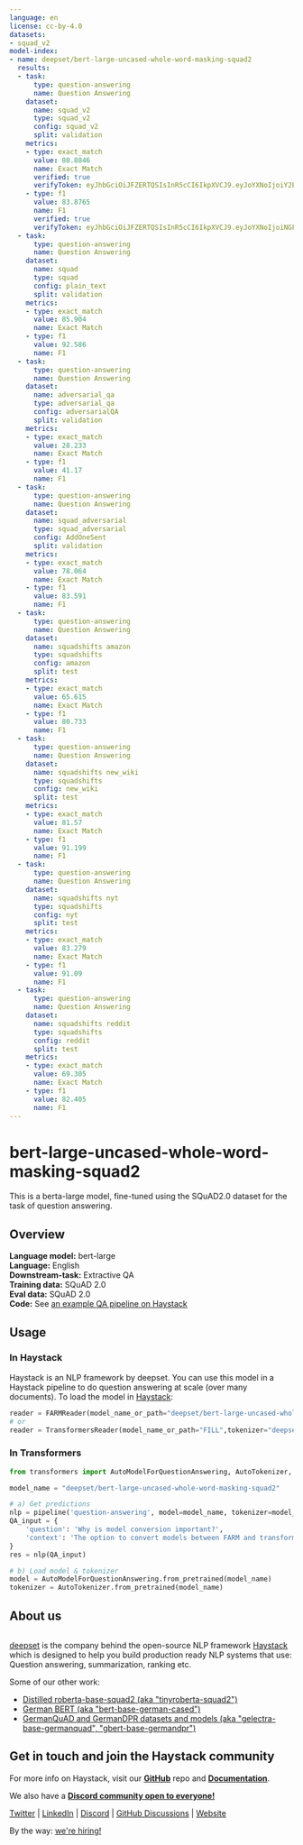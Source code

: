 ```yaml
---
language: en
license: cc-by-4.0
datasets:
- squad_v2
model-index:
- name: deepset/bert-large-uncased-whole-word-masking-squad2
  results:
  - task:
      type: question-answering
      name: Question Answering
    dataset:
      name: squad_v2
      type: squad_v2
      config: squad_v2
      split: validation
    metrics:
    - type: exact_match
      value: 80.8846
      name: Exact Match
      verified: true
      verifyToken: eyJhbGciOiJFZERTQSIsInR5cCI6IkpXVCJ9.eyJoYXNoIjoiY2E5ZGNkY2ExZWViZGEwNWE3OGRmMWM2ZmE4ZDU4ZDQ1OGM3ZWE0NTVmZjFmYmZjZmJmNjJmYTc3NTM3OTk3OSIsInZlcnNpb24iOjF9.aSblF4ywh1fnHHrN6UGL392R5KLaH3FCKQlpiXo_EdQ4XXEAENUCjYm9HWDiFsgfSENL35GkbSyz_GAhnefsAQ
    - type: f1
      value: 83.8765
      name: F1
      verified: true
      verifyToken: eyJhbGciOiJFZERTQSIsInR5cCI6IkpXVCJ9.eyJoYXNoIjoiNGFlNmEzMTk2NjRkNTI3ZTk3ZTU1NWNlYzIyN2E0ZDFlNDA2ZjYwZWJlNThkMmRmMmE0YzcwYjIyZDM5NmRiMCIsInZlcnNpb24iOjF9.-rc2_Bsp_B26-o12MFYuAU0Ad2Hg9PDx7Preuk27WlhYJDeKeEr32CW8LLANQABR3Mhw2x8uTYkEUrSDMxxLBw
  - task:
      type: question-answering
      name: Question Answering
    dataset:
      name: squad
      type: squad
      config: plain_text
      split: validation
    metrics:
    - type: exact_match
      value: 85.904
      name: Exact Match
    - type: f1
      value: 92.586
      name: F1
  - task:
      type: question-answering
      name: Question Answering
    dataset:
      name: adversarial_qa
      type: adversarial_qa
      config: adversarialQA
      split: validation
    metrics:
    - type: exact_match
      value: 28.233
      name: Exact Match
    - type: f1
      value: 41.17
      name: F1
  - task:
      type: question-answering
      name: Question Answering
    dataset:
      name: squad_adversarial
      type: squad_adversarial
      config: AddOneSent
      split: validation
    metrics:
    - type: exact_match
      value: 78.064
      name: Exact Match
    - type: f1
      value: 83.591
      name: F1
  - task:
      type: question-answering
      name: Question Answering
    dataset:
      name: squadshifts amazon
      type: squadshifts
      config: amazon
      split: test
    metrics:
    - type: exact_match
      value: 65.615
      name: Exact Match
    - type: f1
      value: 80.733
      name: F1
  - task:
      type: question-answering
      name: Question Answering
    dataset:
      name: squadshifts new_wiki
      type: squadshifts
      config: new_wiki
      split: test
    metrics:
    - type: exact_match
      value: 81.57
      name: Exact Match
    - type: f1
      value: 91.199
      name: F1
  - task:
      type: question-answering
      name: Question Answering
    dataset:
      name: squadshifts nyt
      type: squadshifts
      config: nyt
      split: test
    metrics:
    - type: exact_match
      value: 83.279
      name: Exact Match
    - type: f1
      value: 91.09
      name: F1
  - task:
      type: question-answering
      name: Question Answering
    dataset:
      name: squadshifts reddit
      type: squadshifts
      config: reddit
      split: test
    metrics:
    - type: exact_match
      value: 69.305
      name: Exact Match
    - type: f1
      value: 82.405
      name: F1
---
```


# bert-large-uncased-whole-word-masking-squad2

This is a berta-large model, fine-tuned using the SQuAD2.0 dataset for the task of question answering.

## Overview
**Language model:** bert-large  
**Language:** English  
**Downstream-task:** Extractive QA  
**Training data:** SQuAD 2.0  
**Eval data:** SQuAD 2.0  
**Code:**  See [an example QA pipeline on Haystack](https://haystack.deepset.ai/tutorials/first-qa-system)  

## Usage

### In Haystack
Haystack is an NLP framework by deepset. You can use this model in a Haystack pipeline to do question answering at scale (over many documents). To load the model in [Haystack](https://github.com/deepset-ai/haystack/):
```python
reader = FARMReader(model_name_or_path="deepset/bert-large-uncased-whole-word-masking-squad2")
# or 
reader = TransformersReader(model_name_or_path="FILL",tokenizer="deepset/bert-large-uncased-whole-word-masking-squad2")
```

### In Transformers
```python
from transformers import AutoModelForQuestionAnswering, AutoTokenizer, pipeline

model_name = "deepset/bert-large-uncased-whole-word-masking-squad2"

# a) Get predictions
nlp = pipeline('question-answering', model=model_name, tokenizer=model_name)
QA_input = {
    'question': 'Why is model conversion important?',
    'context': 'The option to convert models between FARM and transformers gives freedom to the user and let people easily switch between frameworks.'
}
res = nlp(QA_input)

# b) Load model & tokenizer
model = AutoModelForQuestionAnswering.from_pretrained(model_name)
tokenizer = AutoTokenizer.from_pretrained(model_name)
```

## About us
<div class="grid lg:grid-cols-2 gap-x-4 gap-y-3">
    <div class="w-full h-40 object-cover mb-2 rounded-lg flex items-center justify-center">
         <img alt="" src="https://raw.githubusercontent.com/deepset-ai/.github/main/deepset-logo-colored.png" class="w-40"/>
     </div>
     <div class="w-full h-40 object-cover mb-2 rounded-lg flex items-center justify-center">
         <img alt="" src="https://raw.githubusercontent.com/deepset-ai/.github/main/haystack-logo-colored.png" class="w-40"/>
     </div>
</div>

[deepset](http://deepset.ai/) is the company behind the open-source NLP framework [Haystack](https://haystack.deepset.ai/) which is designed to help you build production ready NLP systems that use: Question answering, summarization, ranking etc.


Some of our other work: 
- [Distilled roberta-base-squad2 (aka "tinyroberta-squad2")]([https://huggingface.co/deepset/tinyroberta-squad2)
- [German BERT (aka "bert-base-german-cased")](https://deepset.ai/german-bert)
- [GermanQuAD and GermanDPR datasets and models (aka "gelectra-base-germanquad", "gbert-base-germandpr")](https://deepset.ai/germanquad)

## Get in touch and join the Haystack community

<p>For more info on Haystack, visit our <strong><a href="https://github.com/deepset-ai/haystack">GitHub</a></strong> repo and <strong><a href="https://docs.haystack.deepset.ai">Documentation</a></strong>. 

We also have a <strong><a class="h-7" href="https://haystack.deepset.ai/community">Discord community open to everyone!</a></strong></p>

[Twitter](https://twitter.com/deepset_ai) | [LinkedIn](https://www.linkedin.com/company/deepset-ai/) | [Discord](https://haystack.deepset.ai/community/join) | [GitHub Discussions](https://github.com/deepset-ai/haystack/discussions) | [Website](https://deepset.ai)

By the way: [we're hiring!](http://www.deepset.ai/jobs)